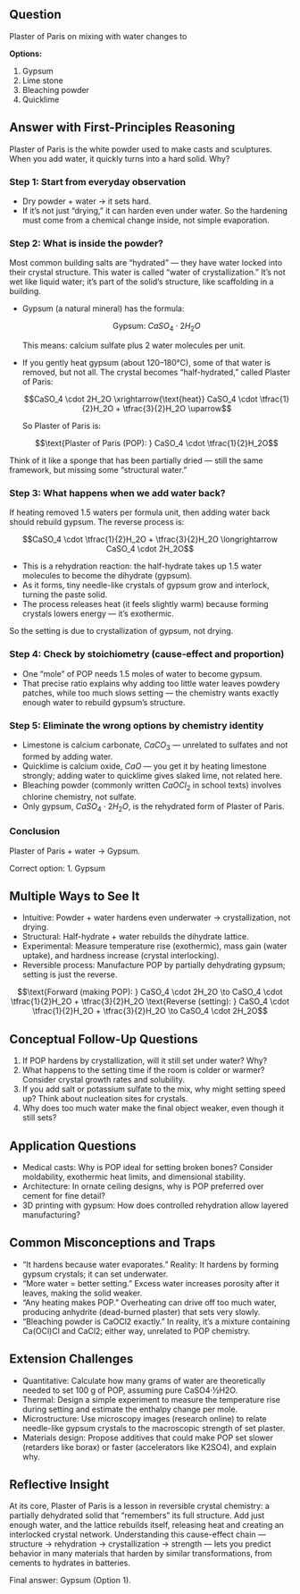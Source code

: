 ## Question
Plaster of Paris on mixing with water changes to

**Options:**

1. Gypsum
2. Lime stone
3. Bleaching powder
4. Quicklime

## Answer with First-Principles Reasoning

Plaster of Paris is the white powder used to make casts and sculptures. When you add water, it quickly turns into a hard solid. Why?

### Step 1: Start from everyday observation
- Dry powder + water → it sets hard.
- If it’s not just “drying,” it can harden even under water. So the hardening must come from a chemical change inside, not simple evaporation.

### Step 2: What is inside the powder?
Most common building salts are “hydrated” — they have water locked into their crystal structure. This water is called “water of crystallization.” It’s not wet like liquid water; it’s part of the solid’s structure, like scaffolding in a building.

- Gypsum (a natural mineral) has the formula:
  
  ```math
  \text{Gypsum: } CaSO_4 \cdot 2H_2O
  ```
  
  This means: calcium sulfate plus 2 water molecules per unit.

- If you gently heat gypsum (about 120–180°C), some of that water is removed, but not all. The crystal becomes “half-hydrated,” called Plaster of Paris:
  
  ```math
  CaSO_4 \cdot 2H_2O \xrightarrow{\text{heat}} CaSO_4 \cdot \tfrac{1}{2}H_2O + \tfrac{3}{2}H_2O \uparrow
  ```
  
  So Plaster of Paris is:
  
  ```math
  \text{Plaster of Paris (POP): } CaSO_4 \cdot \tfrac{1}{2}H_2O
  ```

Think of it like a sponge that has been partially dried — still the same framework, but missing some “structural water.”

### Step 3: What happens when we add water back?
If heating removed 1.5 waters per formula unit, then adding water back should rebuild gypsum. The reverse process is:

```math
CaSO_4 \cdot \tfrac{1}{2}H_2O + \tfrac{3}{2}H_2O \longrightarrow CaSO_4 \cdot 2H_2O
```

- This is a rehydration reaction: the half-hydrate takes up 1.5 water molecules to become the dihydrate (gypsum).
- As it forms, tiny needle-like crystals of gypsum grow and interlock, turning the paste solid.
- The process releases heat (it feels slightly warm) because forming crystals lowers energy — it’s exothermic.

So the setting is due to crystallization of gypsum, not drying.

### Step 4: Check by stoichiometry (cause-effect and proportion)
- One “mole” of POP needs 1.5 moles of water to become gypsum.
- That precise ratio explains why adding too little water leaves powdery patches, while too much slows setting — the chemistry wants exactly enough water to rebuild gypsum’s structure.

### Step 5: Eliminate the wrong options by chemistry identity
- Limestone is calcium carbonate, $CaCO_3$ — unrelated to sulfates and not formed by adding water.
- Quicklime is calcium oxide, $CaO$ — you get it by heating limestone strongly; adding water to quicklime gives slaked lime, not related here.
- Bleaching powder (commonly written $CaOCl_2$ in school texts) involves chlorine chemistry, not sulfate.
- Only gypsum, $CaSO_4 \cdot 2H_2O$, is the rehydrated form of Plaster of Paris.

### Conclusion
Plaster of Paris + water → Gypsum.

Correct option: 1. Gypsum


## Multiple Ways to See It

- Intuitive: Powder + water hardens even underwater → crystallization, not drying.
- Structural: Half-hydrate + water rebuilds the dihydrate lattice.
- Experimental: Measure temperature rise (exothermic), mass gain (water uptake), and hardness increase (crystal interlocking).
- Reversible process: Manufacture POP by partially dehydrating gypsum; setting is just the reverse.

```math
\text{Forward (making POP): } CaSO_4 \cdot 2H_2O \to CaSO_4 \cdot \tfrac{1}{2}H_2O + \tfrac{3}{2}H_2O
\text{Reverse (setting): } CaSO_4 \cdot \tfrac{1}{2}H_2O + \tfrac{3}{2}H_2O \to CaSO_4 \cdot 2H_2O
```


## Conceptual Follow-Up Questions

1. If POP hardens by crystallization, will it still set under water? Why?
2. What happens to the setting time if the room is colder or warmer? Consider crystal growth rates and solubility.
3. If you add salt or potassium sulfate to the mix, why might setting speed up? Think about nucleation sites for crystals.
4. Why does too much water make the final object weaker, even though it still sets?

## Application Questions

- Medical casts: Why is POP ideal for setting broken bones? Consider moldability, exothermic heat limits, and dimensional stability.
- Architecture: In ornate ceiling designs, why is POP preferred over cement for fine detail?
- 3D printing with gypsum: How does controlled rehydration allow layered manufacturing?

## Common Misconceptions and Traps

- “It hardens because water evaporates.” Reality: It hardens by forming gypsum crystals; it can set underwater.
- “More water = better setting.” Excess water increases porosity after it leaves, making the solid weaker.
- “Any heating makes POP.” Overheating can drive off too much water, producing anhydrite (dead-burned plaster) that sets very slowly.
- “Bleaching powder is CaOCl2 exactly.” In reality, it’s a mixture containing Ca(OCl)Cl and CaCl2; either way, unrelated to POP chemistry.

## Extension Challenges

- Quantitative: Calculate how many grams of water are theoretically needed to set 100 g of POP, assuming pure CaSO4·½H2O.
- Thermal: Design a simple experiment to measure the temperature rise during setting and estimate the enthalpy change per mole.
- Microstructure: Use microscopy images (research online) to relate needle-like gypsum crystals to the macroscopic strength of set plaster.
- Materials design: Propose additives that could make POP set slower (retarders like borax) or faster (accelerators like K2SO4), and explain why.

## Reflective Insight

At its core, Plaster of Paris is a lesson in reversible crystal chemistry: a partially dehydrated solid that “remembers” its full structure. Add just enough water, and the lattice rebuilds itself, releasing heat and creating an interlocked crystal network. Understanding this cause-effect chain — structure → rehydration → crystallization → strength — lets you predict behavior in many materials that harden by similar transformations, from cements to hydrates in batteries.

Final answer: Gypsum (Option 1).